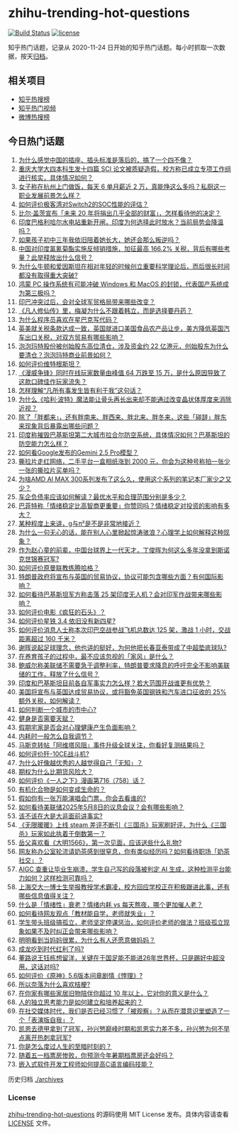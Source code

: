 # zhihu-trending-hot-questions

[![Build Status](https://github.com/justjavac/zhihu-trending-hot-questions/workflows/ci/badge.svg?branch=master)](https://github.com/justjavac/zhihu-trending-hot-questions/actions)
[![license](https://img.shields.io/github/license/justjavac/zhihu-trending-hot-questions)](https://github.com/justjavac/zhihu-trending-hot-questions/blob/master/LICENSE)

知乎热门话题，记录从 2020-11-24
日开始的知乎热门话题。每小时抓取一次数据，按天[归档](./archives)。

## 相关项目

- [知乎热搜榜](https://github.com/justjavac/zhihu-trending-top-search)
- [知乎热门视频](https://github.com/justjavac/zhihu-trending-hot-video)
- [微博热搜榜](https://github.com/justjavac/weibo-trending-hot-search)

## 今日热门话题

<!-- BEGIN -->
<!-- 最后更新时间 Fri May 09 2025 08:42:44 GMT+0800 (China Standard Time) -->

1. [为什么感觉中国的插座、插头标准是落后的，搞了一个四不像？](https://www.zhihu.com/question/657443918)
1. [重庆大学大四本科生发十四篇 SCI 论文被质疑造假，校方称已成立专项工作组进行核实，具体情况如何？](https://www.zhihu.com/question/1903817246096230000)
1. [女子称在杭州上门做饭，每天 6 单月薪近 2 万，真能挣这么多吗？私厨这一职业发展前景怎么样？](https://www.zhihu.com/question/1903870414540730400)
1. [如何评价极客湾对Switch2的SOC性能的评估？](https://www.zhihu.com/question/1903561237406680600)
1. [比尔·盖茨宣布「未来 20 年将捐出几乎全部的财富」，怎样看待他的决定？](https://www.zhihu.com/question/1903936105637700600)
1. [印度巴格利哈尔水电站重新开闸，印度为何选择此时放水？当前局势会降温吗？](https://www.zhihu.com/question/1903924752529191400)
1. [如果孩子初中三年我依旧陪着她长大，她还会那么叛逆吗？](https://www.zhihu.com/question/1900317608588317700)
1. [中国对印度氯氰菊酯实施反倾销措施，加征最高 166.2% 关税，背后有哪些考量？此举释放出什么信号？](https://www.zhihu.com/question/1903453586224034600)
1. [为什么牛顿和爱因斯坦在相对年轻的时候创立重要科学理论后，而后很长时间都没有取得重大突破?](https://www.zhihu.com/question/13332484630)
1. [鸿蒙 PC 操作系统有可能冲破 Windows 和 MacOS 的封锁，代表国产系统成为第三极吗？](https://www.zhihu.com/question/1903773583962019600)
1. [印巴冲突过后，会对全球军贸格局带来哪些改变？](https://www.zhihu.com/question/1903830607764616400)
1. [《凡人修仙传》里，梅凝为什么不跟着韩立，而是选择要丹药？](https://www.zhihu.com/question/1899103993529107200)
1. [为什么程序员喜欢在星巴克写代码？](https://www.zhihu.com/question/15301270399)
1. [英美就关税条款达成一致，英国就进口美国食品农产品让步，美方降低英国汽车出口关税，对双方贸易有哪些影响？](https://www.zhihu.com/question/1903927887708518000)
1. [泡泡玛特股份被创始股东高位清仓，涉及资金约 22 亿港元，创始股东为什么要清仓？泡泡玛特商业前景如何？](https://www.zhihu.com/question/1903732959216886500)
1. [如何评价维特根斯坦？](https://www.zhihu.com/question/36466807)
1. [《漫威争锋》同时在线玩家数量由峰值 64 万跌至 15 万，是什么原因导致了这款口碑佳作玩家流失？](https://www.zhihu.com/question/1903043917672310000)
1. [怎样理解“凡所有事发生皆有利于我”这句话？](https://www.zhihu.com/question/609867163)
1. [为什么《哈利·波特》魔法能让骨头再长出来却不能通过改变晶状体厚度来消除近视？](https://www.zhihu.com/question/650206285)
1. [除了「胖都来」，还有胖南来、胖西来、胖北来、胖冬来，这些「碰辞」胖东来现象背后暴露出哪些问题？](https://www.zhihu.com/question/1903783441171966000)
1. [印度称摧毁巴基斯坦第二大城市拉合尔防空系统，具体情况如何？巴基斯坦的防空能力怎么样？](https://www.zhihu.com/question/1903879251914089500)
1. [如何看Google发布的Gemini 2.5 Pro模型？](https://www.zhihu.com/question/1888290027890513700)
1. [撕拉片走红网络，二手平台一盒相纸涨到 2000 元，你会为这种号称拍一张少一张的撕拉片买单吗？](https://www.zhihu.com/question/1902771814758838500)
1. [为啥AMD AI MAX 300系列发布了这么久，使用这个系列的笔记本厂家少之又少？](https://www.zhihu.com/question/1903067150547136500)
1. [车企负债率应该如何解读？最优水平和合理范围分别是多少？](https://www.zhihu.com/question/1903145794791539700)
1. [巴菲特称「情绪稳定比高智商更重要」你赞同吗？情绪稳定对投资的影响有多大？](https://www.zhihu.com/question/1902135741431154200)
1. [某种程度上来讲，g与π²是不是非常地接近？](https://www.zhihu.com/question/1901539966728803600)
1. [为什么一句无心的话，能在别人心里掀起惊涛骇浪？心理学上如何解释这种现象？](https://www.zhihu.com/question/1889297989278876000)
1. [作为赵心童的前辈，中国台球界上一代天才，丁俊晖为何这么多年没拿到斯诺克世锦赛冠军?](https://www.zhihu.com/question/1903041069031073500)
1. [如何评价原曼联教练腾哈格？](https://www.zhihu.com/question/1899829223092355300)
1. [特朗普政府将宣布与英国的贸易协议，协议可能包含哪些方面？有何国际影响？](https://www.zhihu.com/question/1903745524416344800)
1. [如何看待巴基斯坦军方称击落 25 架印度无人机？会对印军作战带来哪些影响？](https://www.zhihu.com/question/1903827789326542600)
1. [如何评价电影《疯狂的石头》？](https://www.zhihu.com/question/48859874)
1. [如何评价星铁 3.4 依旧没有新四星?](https://www.zhihu.com/question/1903425115678549500)
1. [如何评价消息人士称本次印巴空战参战飞机总数达 125 架，激战 1 小时，交战距离超过 160 千米？](https://www.zhihu.com/question/1903749881375494100)
1. [谢晖说起足球理念，他也讲的挺好，为何他把长春亚泰带成了中超垫底球队?](https://www.zhihu.com/question/1902837164745692200)
1. [在养育孩子的过程中，最不应该忽视的「家风」是什么？](https://www.zhihu.com/question/15147946451)
1. [鲍威尔称美联储不需要急于调整利率，特朗普要求降息的呼吁完全不影响美联储的工作，释放了什么信号？](https://www.zhihu.com/question/1903763217576104700)
1. [印度和巴基斯坦目前各自军事实力怎么样？若大范围开战谁更有优势？](https://www.zhihu.com/question/1903523979341293000)
1. [美国将宣布与英国达成贸易协议，或将豁免英国钢铁和汽车进口征收的 25% 额外关税，如何解读？](https://www.zhihu.com/question/1903753329391137000)
1. [如何判断一个城市的市中心?](https://www.zhihu.com/question/21573945)
1. [健身是否需要天赋？](https://www.zhihu.com/question/1903112938891478500)
1. [假期宅家是否会对心理健康产生负面影响？](https://www.zhihu.com/question/1901428665465668000)
1. [内耗时一般怎么自我调节？](https://www.zhihu.com/question/14367881429)
1. [马斯克转帖「阿维塔风阻」事件升级全球关注，你看好复测结果吗？](https://www.zhihu.com/question/1903158545177872000)
1. [如何评价歼-10CE战斗机?](https://www.zhihu.com/question/649255707)
1. [为什么好像越优秀的人越觉得自己「无知」？](https://www.zhihu.com/question/1903014438187046100)
1. [期权为什么比期货风险大？](https://www.zhihu.com/question/664268484)
1. [如何评价《一人之下》漫画第716（758）话？](https://www.zhihu.com/question/1903911920395879000)
1. [有机化合物是如何变成生命的？](https://www.zhihu.com/question/313642467)
1. [假如你有一张万能演唱会门票，你会去看谁的?](https://www.zhihu.com/question/15136749031)
1. [如何看待美联储2025年5月8日的议息会议？会有哪些影响？](https://www.zhihu.com/question/1903575489857187800)
1. [该不该在大是大非面前讲事实?](https://www.zhihu.com/question/478151418)
1. [《无限暖暖》上线 steam 差评不断引《三国杀》玩家刷好评，为什么《三国杀》玩家如此执着于倒数第一？](https://www.zhihu.com/question/1903048751783835400)
1. [岳父喜欢看《大明1566》，第一次见面，应该送些什么礼物?](https://www.zhihu.com/question/1888003100939368200)
1. [网友称办公室轮流请奶茶感到很窒息，你有类似经历吗？如何看待职场「奶茶社交」？](https://www.zhihu.com/question/1903788745058121500)
1. [AIGC 查重让毕业生崩溃，学生自己写的段落被判定 AI 生成，这种检测平台能力如何？这样检测可靠吗？](https://www.zhihu.com/question/1900991406127933000)
1. [上海交大一博士生举报教授学术霸凌，校方回应学校正在积极跟进此事，还有哪些信息值得关注？](https://www.zhihu.com/question/1903824518725755100)
1. [什么是「情绪性」衰老？情绪内耗 vs 每天熬夜，哪个更加催人老？](https://www.zhihu.com/question/1892926993252721400)
1. [如何看待网友观点「教材能自学，老师就失业」？](https://www.zhihu.com/question/1900561898392486000)
1. [学生带头班级搞孤立，老师坚定停课惩治，如何评价老师的做法？班级孤立现象如果不及时纠正会带来哪些影响？](https://www.zhihu.com/question/1903729754487615700)
1. [明明看到当妈妈很累，为什么有人还愿意做妈妈？](https://www.zhihu.com/question/1900299942154699300)
1. [成龙吃到时代红利了吗?](https://www.zhihu.com/question/1895865034648839200)
1. [董路说王钰栋想留洋，关键在于国足能不能进26年世界杯，只是踢好中超没用，这话对吗?](https://www.zhihu.com/question/1903417857963975400)
1. [如何评价《原神》5.6版本间章剧情《悖理》?](https://www.zhihu.com/question/1903400663045633500)
1. [所以奈落为什么喜欢桔梗?](https://www.zhihu.com/question/666315860)
1. [在你家有哪些家居旧物陪伴你超过 10 年以上，它对你的意义是什么？](https://www.zhihu.com/question/1897979898422845700)
1. [人的独立思考能力是如何建立和培养起来的？](https://www.zhihu.com/question/1900118833257243000)
1. [在社交媒体时代，我们是否已经习惯了「被观察」？从而在潜意识里塑造了一个「表演版自我」？](https://www.zhihu.com/question/15142106698)
1. [凯恩去德甲拿到了冠军，孙兴慜巅峰时期和凯恩实力差不多，孙兴慜为何不早点离开热刺拿冠军?](https://www.zhihu.com/question/1902823797398176300)
1. [你是怎么度过人生的至暗时刻的？](https://www.zhihu.com/question/592935158)
1. [随着五一档票房惨败，你预测今年暑期档票房还会好吗？](https://www.zhihu.com/question/1902872805130863600)
1. [嵌入式软件开发工程师如何提高C语言编码技能？](https://www.zhihu.com/question/572133148)

<!-- END -->

历史归档 [./archives](./archives)

### License

[zhihu-trending-hot-questions](https://github.com/justjavac/zhihu-trending-hot-questions)
的源码使用 MIT License 发布。具体内容请查看 [LICENSE](./LICENSE) 文件。
